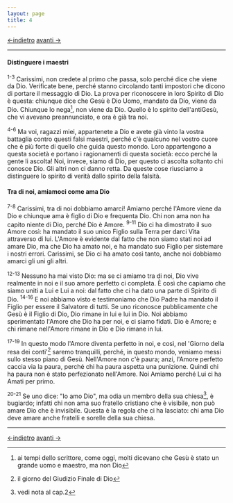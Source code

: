 ```yaml
---
layout: page
title: 4
---
```

[<-indietro](1gv03.html) [avanti ->](1gv05.html)

--------------------------------
#### Distinguere i maestri

<sup>1-3</sup> Carissimi, non credete al primo che passa, solo perché
dice che viene da Dio. Verificate bene, perché stanno circolando tanti
impostori che dicono di portare il messaggio di Dio. La prova per
riconoscere in loro Spirito di Dio è questa: chiunque dice che Gesù è
Dio Uomo, mandato da Dio, viene da Dio. Chiunque lo nega[^1], non viene
da Dio. Quello è lo spirito dell'antiGesù, che vi avevano preannunciato,
e ora è già tra noi.

<sup>4-6</sup> Ma voi, ragazzi miei, appartenete a Dio e avete già vinto
la vostra battaglia contro questi falsi maestri, perché c'è qualcuno nel
vostro cuore che è più forte di quello che guida questo mondo. Loro
appartengono a questa società e portano i ragionamenti di questa
società: ecco perché la gente li ascolta! Noi, invece, siamo di Dio, per
questo ci ascolta soltanto chi conosce Dio. Gli altri non ci danno
retta. Da queste cose riusciamo a distinguere lo spirito di verità dallo
spirito della falsità.

#### Tra di noi, amiamoci come ama Dio

<sup>7-8</sup> Carissimi, tra di noi dobbiamo amarci! Amiamo perché
l'Amore viene da Dio e chiunque ama è figlio di Dio e frequenta Dio. Chi
non ama non ha capito niente di Dio, perché Dio è Amore. <sup>9-11</sup>
Dio ci ha dimostrato il suo Amore così: ha mandato il suo unico Figlio
sulla Terra per darci Vita attraverso di lui. L'Amore è evidente dal
fatto che non siamo stati noi ad amare Dio, ma che Dio ha amato noi, e
ha mandato suo Figlio per sistemare i nostri errori. Carissimi, se Dio
ci ha amato così tanto, anche noi dobbiamo amarci gli uni gli altri.

<sup>12-13</sup> Nessuno ha mai visto Dio: ma se ci amiamo tra di noi,
Dio vive realmente in noi e il suo amore perfetto ci completa. È così
che capiamo che siamo uniti a Lui e Lui a noi: dal fatto che ci ha dato
una parte di Spirito di Dio. <sup>14-16</sup> E noi abbiamo visto e
testimoniamo che Dio Padre ha mandato il Figlio per essere il Salvatore
di tutti. Se uno riconosce pubblicamente che Gesù è il Figlio di Dio,
Dio rimane in lui e lui in Dio. Noi abbiamo sperimentato l'Amore che Dio
ha per noi, e ci siamo fidati. Dio è Amore; e chi rimane nell'Amore
rimane in Dio e Dio rimane in lui.

<sup>17-19</sup> In questo modo l'Amore diventa perfetto in noi, e così,
nel 'Giorno della resa dei conti'[^2] saremo tranquilli, perché, in
questo mondo, veniamo messi sullo stesso piano di Gesù. Nell'Amore non
c'è paura; anzi, l'Amore perfetto caccia via la paura, perché chi ha
paura aspetta una punizione. Quindi chi ha paura non è stato
perfezionato nell'Amore. Noi Amiamo perché Lui ci ha Amati per primo.

<sup>20-21</sup> Se uno dice: "Io amo Dio", ma odia un membro della sua
chiesa[^3], è bugiardo; infatti chi non ama suo fratello cristiano che è
visibile, non può amare Dio che è invisibile. Questa è la regola che ci
ha lasciato: chi ama Dio deve amare anche fratelli e sorelle della sua
chiesa.

[^1]: ai tempi dello scrittore, come oggi, molti dicevano che Gesù è
    stato un grande uomo e maestro, ma non Dio

[^2]: il giorno del Giudizio Finale di Dio

[^3]: vedi nota al cap.2

---------------------------------------
[<-indietro](1gv03.html) [avanti ->](1gv05.html)